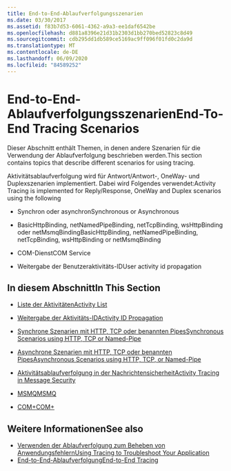 ```yaml
---
title: End-to-End-Ablaufverfolgungsszenarien
ms.date: 03/30/2017
ms.assetid: f83b7d53-6061-4362-a9a3-ee1daf6542be
ms.openlocfilehash: d881a8396e21d31b2303d1bb270bed52823c8d49
ms.sourcegitcommit: cdb295dd1db589ce5169ac9ff096f01fd0c2da9d
ms.translationtype: MT
ms.contentlocale: de-DE
ms.lasthandoff: 06/09/2020
ms.locfileid: "84589252"
---
```

# <a name="end-to-end-tracing-scenarios"></a><span data-ttu-id="c814f-102">End-to-End-Ablaufverfolgungsszenarien</span><span class="sxs-lookup"><span data-stu-id="c814f-102">End-To-End Tracing Scenarios</span></span>
<span data-ttu-id="c814f-103">Dieser Abschnitt enthält Themen, in denen andere Szenarien für die Verwendung der Ablaufverfolgung beschrieben werden.</span><span class="sxs-lookup"><span data-stu-id="c814f-103">This section contains topics that describe different scenarios for using tracing.</span></span>  
  
 <span data-ttu-id="c814f-104">Aktivitätsablaufverfolgung wird für Antwort/Antwort-, OneWay- und Duplexszenarien implementiert. Dabei wird Folgendes verwendet:</span><span class="sxs-lookup"><span data-stu-id="c814f-104">Activity Tracing is implemented for Reply/Response, OneWay and Duplex scenarios using the following</span></span>  
  
- <span data-ttu-id="c814f-105">Synchron oder asynchron</span><span class="sxs-lookup"><span data-stu-id="c814f-105">Synchronous or Asynchronous</span></span>  
  
- <span data-ttu-id="c814f-106">BasicHttpBinding, netNamedPipeBinding, netTcpBinding, wsHttpBinding oder netMsmqBinding</span><span class="sxs-lookup"><span data-stu-id="c814f-106">BasicHttpBinding, netNamedPipeBinding, netTcpBinding, wsHttpBinding or netMsmqBinding</span></span>  
  
- <span data-ttu-id="c814f-107">COM-Dienst</span><span class="sxs-lookup"><span data-stu-id="c814f-107">COM Service</span></span>  
  
- <span data-ttu-id="c814f-108">Weitergabe der Benutzeraktivitäts-ID</span><span class="sxs-lookup"><span data-stu-id="c814f-108">User activity id propagation</span></span>  
  
## <a name="in-this-section"></a><span data-ttu-id="c814f-109">In diesem Abschnitt</span><span class="sxs-lookup"><span data-stu-id="c814f-109">In This Section</span></span>  
  
- [<span data-ttu-id="c814f-110">Liste der Aktivitäten</span><span class="sxs-lookup"><span data-stu-id="c814f-110">Activity List</span></span>](activity-list.md)  
  
- [<span data-ttu-id="c814f-111">Weitergabe der Aktivitäts-ID</span><span class="sxs-lookup"><span data-stu-id="c814f-111">Activity ID Propagation</span></span>](activity-id-propagation.md)  
  
- [<span data-ttu-id="c814f-112">Synchrone Szenarien mit HTTP, TCP oder benannten Pipes</span><span class="sxs-lookup"><span data-stu-id="c814f-112">Synchronous Scenarios using HTTP, TCP or Named-Pipe</span></span>](synchronous-scenarios-using-http-tcp-or-named-pipe.md)  
  
- [<span data-ttu-id="c814f-113">Asynchrone Szenarien mit HTTP, TCP oder benannten Pipes</span><span class="sxs-lookup"><span data-stu-id="c814f-113">Asynchronous Scenarios using HTTP, TCP, or Named-Pipe</span></span>](asynchronous-scenarios-using-http-tcp-or-named-pipe.md)  
  
- [<span data-ttu-id="c814f-114">Aktivitätsablaufverfolgung in der Nachrichtensicherheit</span><span class="sxs-lookup"><span data-stu-id="c814f-114">Activity Tracing in Message Security</span></span>](activity-tracing-in-message-security.md)  
  
- [<span data-ttu-id="c814f-115">MSMQ</span><span class="sxs-lookup"><span data-stu-id="c814f-115">MSMQ</span></span>](msmq.md)  
  
- [<span data-ttu-id="c814f-116">COM+</span><span class="sxs-lookup"><span data-stu-id="c814f-116">COM+</span></span>](com.md)  
  
## <a name="see-also"></a><span data-ttu-id="c814f-117">Weitere Informationen</span><span class="sxs-lookup"><span data-stu-id="c814f-117">See also</span></span>

- [<span data-ttu-id="c814f-118">Verwenden der Ablaufverfolgung zum Beheben von Anwendungsfehlern</span><span class="sxs-lookup"><span data-stu-id="c814f-118">Using Tracing to Troubleshoot Your Application</span></span>](using-tracing-to-troubleshoot-your-application.md)
- [<span data-ttu-id="c814f-119">End-to-End-Ablaufverfolgung</span><span class="sxs-lookup"><span data-stu-id="c814f-119">End-to-End Tracing</span></span>](end-to-end-tracing.md)
